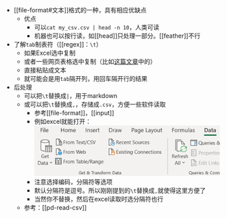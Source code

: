 - [[file-format#文本]]格式的一种，具有相应优缺点
  - 优点
    - 可以`cat my_csv.csv | head -n 10`，人类可读
    - 机器也可以按行读，如[[head]]只处理一部分。[[feather]]不行
- 了解`tab`制表符（[[regex]]：`\t`）
  - 如果Excel选中复制
  - 或者一些网页表格选中复制（比如[这篇文章](https://wires.onlinelibrary.wiley.com/doi/full/10.1002/wcms.1608#:~:text=Generative%20models%20offer%20a%20promising,that%20will%20satisfy%20those%20properties%3F)中的）
  - 直接粘贴成文本
  - 就可能会是用`tab`隔开列，用回车隔开行的结果
- 后处理
  - 可以把`\t`替换成`|`，用于markdown
  - 或可以把`\t`替换成`,`，存储成`.csv`，方便一些软件读取
    - 参考[[file-format]]，[[input]]
    - 例如excel就能打开：![](from-csv.png)
    - 注意选择编码，分隔符等选项
    - 默认分隔符是逗号。所以刚刚提到的`\t`替换成`,`就使得这里方便了
    - 当然你不替换，然后在excel读取时选分隔符也行
  - 参考：[[pd-read-csv]]